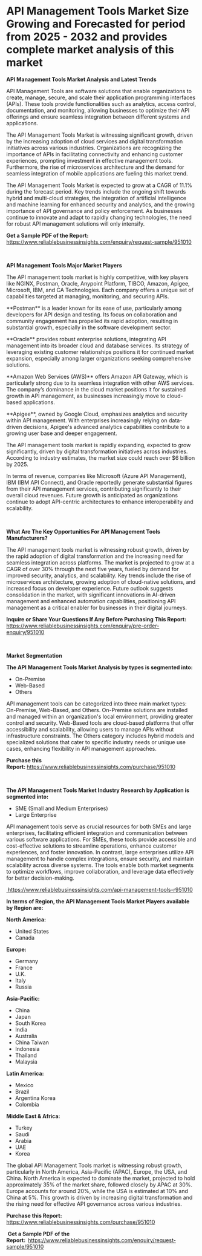 <p><h1>API Management Tools Market Size Growing and Forecasted for period from 2025 - 2032 and provides complete market analysis of this market</h1></p><p><strong>API Management Tools Market Analysis and Latest Trends</strong></p>
<p><p>API Management Tools are software solutions that enable organizations to create, manage, secure, and scale their application programming interfaces (APIs). These tools provide functionalities such as analytics, access control, documentation, and monitoring, allowing businesses to optimize their API offerings and ensure seamless integration between different systems and applications.</p><p>The API Management Tools Market is witnessing significant growth, driven by the increasing adoption of cloud services and digital transformation initiatives across various industries. Organizations are recognizing the importance of APIs in facilitating connectivity and enhancing customer experiences, prompting investment in effective management tools. Furthermore, the rise of microservices architecture and the demand for seamless integration of mobile applications are fueling this market trend.</p><p>The API Management Tools Market is expected to grow at a CAGR of 11.1% during the forecast period. Key trends include the ongoing shift towards hybrid and multi-cloud strategies, the integration of artificial intelligence and machine learning for enhanced security and analytics, and the growing importance of API governance and policy enforcement. As businesses continue to innovate and adapt to rapidly changing technologies, the need for robust API management solutions will only intensify.</p></p>
<p><strong>Get a Sample PDF of the Report:&nbsp;</strong> <a href="https://www.reliablebusinessinsights.com/enquiry/request-sample/951010?utm_campaign=3733&utm_medium=2&utm_source=Github&utm_content=ia&utm_term=18042025&utm_id=api-management-tools">https://www.reliablebusinessinsights.com/enquiry/request-sample/951010</a></p>
<p>&nbsp;</p>
<p><strong>API Management Tools Major Market Players</strong></p>
<p><p>The API management tools market is highly competitive, with key players like NGINX, Postman, Oracle, Anypoint Platform, TIBCO, Amazon, Apigee, Microsoft, IBM, and CA Technologies. Each company offers a unique set of capabilities targeted at managing, monitoring, and securing APIs.</p><p>**Postman** is a leader known for its ease of use, particularly among developers for API design and testing. Its focus on collaboration and community engagement has propelled its rapid adoption, resulting in substantial growth, especially in the software development sector.</p><p>**Oracle** provides robust enterprise solutions, integrating API management into its broader cloud and database services. Its strategy of leveraging existing customer relationships positions it for continued market expansion, especially among larger organizations seeking comprehensive solutions.</p><p>**Amazon Web Services (AWS)** offers Amazon API Gateway, which is particularly strong due to its seamless integration with other AWS services. The company’s dominance in the cloud market positions it for sustained growth in API management, as businesses increasingly move to cloud-based applications.</p><p>**Apigee**, owned by Google Cloud, emphasizes analytics and security within API management. With enterprises increasingly relying on data-driven decisions, Apigee's advanced analytics capabilities contribute to a growing user base and deeper engagement.</p><p>The API management tools market is rapidly expanding, expected to grow significantly, driven by digital transformation initiatives across industries. According to industry estimates, the market size could reach over $6 billion by 2025.</p><p>In terms of revenue, companies like Microsoft (Azure API Management), IBM (IBM API Connect), and Oracle reportedly generate substantial figures from their API management services, contributing significantly to their overall cloud revenues. Future growth is anticipated as organizations continue to adopt API-centric architectures to enhance interoperability and scalability.</p></p>
<p>&nbsp;</p>
<p><strong>What Are The Key Opportunities For API Management Tools Manufacturers?</strong></p>
<p><p>The API management tools market is witnessing robust growth, driven by the rapid adoption of digital transformation and the increasing need for seamless integration across platforms. The market is projected to grow at a CAGR of over 30% through the next five years, fueled by demand for improved security, analytics, and scalability. Key trends include the rise of microservices architecture, growing adoption of cloud-native solutions, and increased focus on developer experience. Future outlook suggests consolidation in the market, with significant innovations in AI-driven management and enhanced automation capabilities, positioning API management as a critical enabler for businesses in their digital journeys.</p></p>
<p><strong>Inquire or Share Your Questions If Any Before Purchasing This Report:</strong> <a href="https://www.reliablebusinessinsights.com/enquiry/pre-order-enquiry/951010?utm_campaign=3733&utm_medium=2&utm_source=Github&utm_content=ia&utm_term=18042025&utm_id=api-management-tools">https://www.reliablebusinessinsights.com/enquiry/pre-order-enquiry/951010</a></p>
<p>&nbsp;</p>
<p><strong>Market Segmentation</strong></p>
<p><strong>The API Management Tools Market Analysis by types is segmented into:</strong></p>
<p><ul><li>On-Premise</li><li>Web-Based</li><li>Others</li></ul></p>
<p><p>API management tools can be categorized into three main market types: On-Premise, Web-Based, and Others. On-Premise solutions are installed and managed within an organization's local environment, providing greater control and security. Web-Based tools are cloud-based platforms that offer accessibility and scalability, allowing users to manage APIs without infrastructure constraints. The Others category includes hybrid models and specialized solutions that cater to specific industry needs or unique use cases, enhancing flexibility in API management approaches.</p></p>
<p><strong>Purchase this Report:&nbsp;</strong><a href="https://www.reliablebusinessinsights.com/purchase/951010?utm_campaign=3733&utm_medium=2&utm_source=Github&utm_content=ia&utm_term=18042025&utm_id=api-management-tools">https://www.reliablebusinessinsights.com/purchase/951010</a></p>
<p>&nbsp;</p>
<p><strong>The API Management Tools Market Industry Research by Application is segmented into:</strong></p>
<p><ul><li>SME (Small and Medium Enterprises)</li><li>Large Enterprise</li></ul></p>
<p><p>API management tools serve as crucial resources for both SMEs and large enterprises, facilitating efficient integration and communication between various software applications. For SMEs, these tools provide accessible and cost-effective solutions to streamline operations, enhance customer experiences, and foster innovation. In contrast, large enterprises utilize API management to handle complex integrations, ensure security, and maintain scalability across diverse systems. The tools enable both market segments to optimize workflows, improve collaboration, and leverage data effectively for better decision-making.</p></p>
<p><a href="https://www.reliablebusinessinsights.com/api-management-tools-r951010?utm_campaign=3733&utm_medium=2&utm_source=Github&utm_content=ia&utm_term=18042025&utm_id=api-management-tools">&nbsp;https://www.reliablebusinessinsights.com/api-management-tools-r951010</a></p>
<p><strong>In terms of Region, the API Management Tools Market Players available by Region are:</strong></p>
<p>
    <p> <strong> North America: </strong>
        <ul>
            <li>United States</li>
            <li>Canada</li>
        </ul>
        </p> 
    <p> <strong> Europe: </strong>
        <ul>
            <li>Germany</li>
            <li>France</li>
            <li>U.K.</li>
            <li>Italy</li>
            <li>Russia</li>
        </ul>
        </p> 
    <p> <strong> Asia-Pacific: </strong>
        <ul>
            <li>China</li>
            <li>Japan</li>
            <li>South Korea</li>
            <li>India</li>
            <li>Australia</li>
            <li>China Taiwan</li>
            <li>Indonesia</li>
            <li>Thailand</li>
            <li>Malaysia</li>
        </ul>
        </p> 
    <p> <strong> Latin America: </strong>
        <ul>
            <li>Mexico</li>
            <li>Brazil</li>
            <li>Argentina Korea</li>
            <li>Colombia</li>
        </ul>
        </p> 
    <p> <strong> Middle East & Africa: </strong>
        <ul>
            <li>Turkey</li>
            <li>Saudi</li>
            <li>Arabia</li>
            <li>UAE</li>
            <li>Korea</li>
        </ul>
    </p>
    </p>
<p><p>The global API Management Tools market is witnessing robust growth, particularly in North America, Asia-Pacific (APAC), Europe, the USA, and China. North America is expected to dominate the market, projected to hold approximately 35% of the market share, followed closely by APAC at 30%. Europe accounts for around 20%, while the USA is estimated at 10% and China at 5%. This growth is driven by increasing digital transformation and the rising need for effective API governance across various industries.</p></p>
<p><strong>Purchase this Report: </strong><a href="https://www.reliablebusinessinsights.com/purchase/951010?utm_campaign=3733&utm_medium=2&utm_source=Github&utm_content=ia&utm_term=18042025&utm_id=api-management-tools">https://www.reliablebusinessinsights.com/purchase/951010</a></p>
<p>&nbsp;<strong>Get a Sample PDF of the Report:&nbsp;&nbsp;</strong><a href="https://www.reliablebusinessinsights.com/enquiry/request-sample/951010?utm_campaign=3733&utm_medium=2&utm_source=Github&utm_content=ia&utm_term=18042025&utm_id=api-management-tools">https://www.reliablebusinessinsights.com/enquiry/request-sample/951010</a></p>
<p><strong></strong></p>
<p><p></p><p></p><p></p></p>